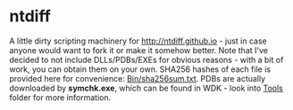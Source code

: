 # ntdiff

A little dirty scripting machinery for http://ntdiff.github.io - just in case anyone would want to fork it or make it somehow
better. Note that I've decided to not include DLLs/PDBs/EXEs for obvious reasons - with a bit of work, you can obtain
them on your own. SHA256 hashes of each file is provided here for convenience: [Bin/sha256sum.txt](Bin/sha256sum.txt).
PDBs are actually downloaded by **symchk.exe**, which can be found in WDK - look into [Tools](Tools) folder for more
information.
